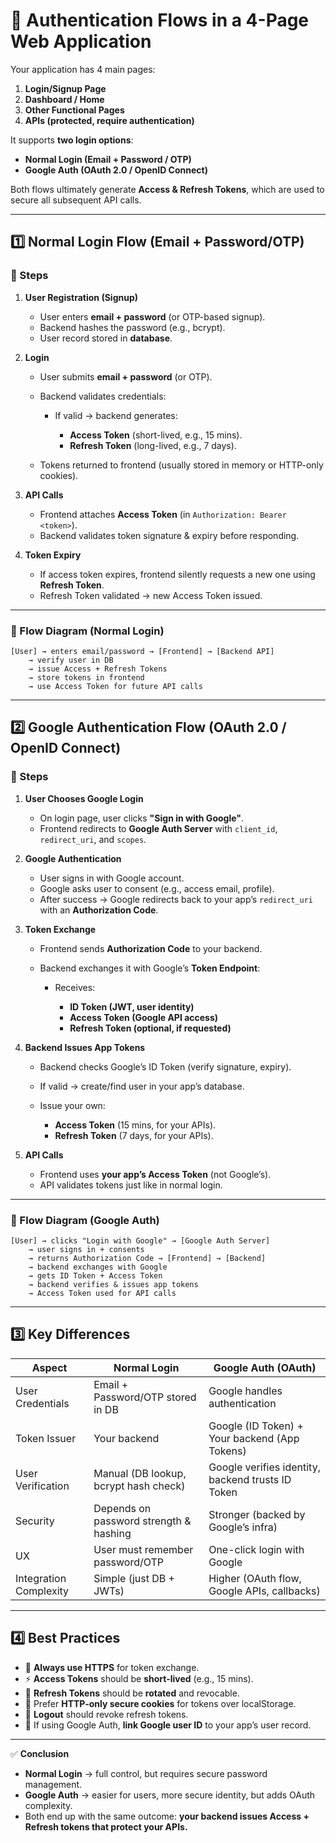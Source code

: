 # 🔐 Authentication Flows in a 4-Page Web Application

Your application has 4 main pages:

1. **Login/Signup Page**
2. **Dashboard / Home**
3. **Other Functional Pages**
4. **APIs (protected, require authentication)**

It supports **two login options**:

* **Normal Login (Email + Password / OTP)**
* **Google Auth (OAuth 2.0 / OpenID Connect)**

Both flows ultimately generate **Access & Refresh Tokens**, which are used to secure all subsequent API calls.

---

## 1️⃣ Normal Login Flow (Email + Password/OTP)

### 🔹 Steps

1. **User Registration (Signup)**

   * User enters **email + password** (or OTP-based signup).
   * Backend hashes the password (e.g., bcrypt).
   * User record stored in **database**.

2. **Login**

   * User submits **email + password** (or OTP).
   * Backend validates credentials:

     * If valid → backend generates:

       * **Access Token** (short-lived, e.g., 15 mins).
       * **Refresh Token** (long-lived, e.g., 7 days).
   * Tokens returned to frontend (usually stored in memory or HTTP-only cookies).

3. **API Calls**

   * Frontend attaches **Access Token** (in `Authorization: Bearer <token>`).
   * Backend validates token signature & expiry before responding.

4. **Token Expiry**

   * If access token expires, frontend silently requests a new one using **Refresh Token**.
   * Refresh Token validated → new Access Token issued.

---

### 🔹 Flow Diagram (Normal Login)

```
[User] → enters email/password → [Frontend] → [Backend API]
    → verify user in DB
    → issue Access + Refresh Tokens
    → store tokens in frontend
    → use Access Token for future API calls
```

---

## 2️⃣ Google Authentication Flow (OAuth 2.0 / OpenID Connect)

### 🔹 Steps

1. **User Chooses Google Login**

   * On login page, user clicks **"Sign in with Google"**.
   * Frontend redirects to **Google Auth Server** with `client_id`, `redirect_uri`, and `scopes`.

2. **Google Authentication**

   * User signs in with Google account.
   * Google asks user to consent (e.g., access email, profile).
   * After success → Google redirects back to your app’s `redirect_uri` with an **Authorization Code**.

3. **Token Exchange**

   * Frontend sends **Authorization Code** to your backend.
   * Backend exchanges it with Google’s **Token Endpoint**:

     * Receives:

       * **ID Token (JWT, user identity)**
       * **Access Token (Google API access)**
       * **Refresh Token (optional, if requested)**

4. **Backend Issues App Tokens**

   * Backend checks Google’s ID Token (verify signature, expiry).
   * If valid → create/find user in your app’s database.
   * Issue your own:

     * **Access Token** (15 mins, for your APIs).
     * **Refresh Token** (7 days, for your APIs).

5. **API Calls**

   * Frontend uses **your app’s Access Token** (not Google’s).
   * API validates tokens just like in normal login.

---

### 🔹 Flow Diagram (Google Auth)

```
[User] → clicks "Login with Google" → [Google Auth Server]
    → user signs in + consents
    → returns Authorization Code → [Frontend] → [Backend]
    → backend exchanges with Google
    → gets ID Token + Access Token
    → backend verifies & issues app tokens
    → Access Token used for API calls
```

---

## 3️⃣ Key Differences

| Aspect                 | Normal Login                           | Google Auth (OAuth)                               |
| ---------------------- | -------------------------------------- | ------------------------------------------------- |
| User Credentials       | Email + Password/OTP stored in DB      | Google handles authentication                     |
| Token Issuer           | Your backend                           | Google (ID Token) + Your backend (App Tokens)     |
| User Verification      | Manual (DB lookup, bcrypt hash check)  | Google verifies identity, backend trusts ID Token |
| Security               | Depends on password strength & hashing | Stronger (backed by Google’s infra)               |
| UX                     | User must remember password/OTP        | One-click login with Google                       |
| Integration Complexity | Simple (just DB + JWTs)                | Higher (OAuth flow, Google APIs, callbacks)       |

---

## 4️⃣ Best Practices

* 🔐 **Always use HTTPS** for token exchange.
* ⚡ **Access Tokens** should be **short-lived** (e.g., 15 mins).
* 🔄 **Refresh Tokens** should be **rotated** and revocable.
* 🍪 Prefer **HTTP-only secure cookies** for tokens over localStorage.
* 🛑 **Logout** should revoke refresh tokens.
* 📌 If using Google Auth, **link Google user ID** to your app’s user record.

---

✅ **Conclusion**

* **Normal Login** → full control, but requires secure password management.
* **Google Auth** → easier for users, more secure identity, but adds OAuth complexity.
* Both end up with the same outcome: **your backend issues Access + Refresh tokens that protect your APIs.**
